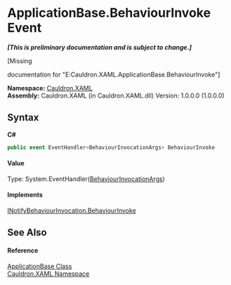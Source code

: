 # ApplicationBase.BehaviourInvoke Event
 _**\[This is preliminary documentation and is subject to change.\]**_

\[Missing <summary> documentation for "E:Cauldron.XAML.ApplicationBase.BehaviourInvoke"\]

**Namespace:**&nbsp;<a href="N_Cauldron_XAML">Cauldron.XAML</a><br />**Assembly:**&nbsp;Cauldron.XAML (in Cauldron.XAML.dll) Version: 1.0.0.0 (1.0.0.0)

## Syntax

**C#**<br />
``` C#
public event EventHandler<BehaviourInvocationArgs> BehaviourInvoke
```


#### Value
Type: System.EventHandler(<a href="T_Cauldron_XAML_BehaviourInvocationArgs">BehaviourInvocationArgs</a>)

#### Implements
<a href="E_Cauldron_XAML_INotifyBehaviourInvocation_BehaviourInvoke">INotifyBehaviourInvocation.BehaviourInvoke</a><br />

## See Also


#### Reference
<a href="T_Cauldron_XAML_ApplicationBase">ApplicationBase Class</a><br /><a href="N_Cauldron_XAML">Cauldron.XAML Namespace</a><br />